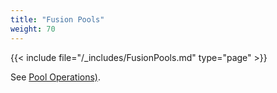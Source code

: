 ```yaml
---
title: "Fusion Pools"
weight: 70
---
```



{{< include file="/_includes/FusionPools.md" type="page" >}}

See [Pool Operations)](https://www.truenas.com/docs/scale/storage/pools/#pool-operations "pool operations").
